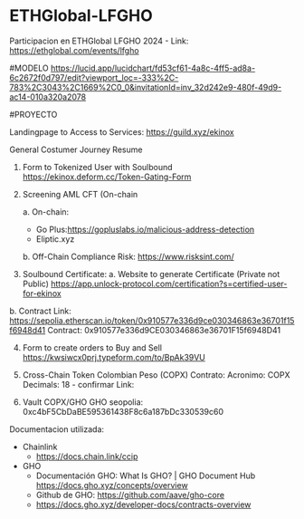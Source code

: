 # ETHGlobal-LFGHO
Participacion en ETHGlobal LFGHO 2024 - Link: https://ethglobal.com/events/lfgho


#MODELO 
https://lucid.app/lucidchart/fd53cf61-4a8c-4ff5-ad8a-6c2672f0d797/edit?viewport_loc=-333%2C-783%2C3043%2C1669%2C0_0&invitationId=inv_32d242e9-480f-49d9-ac14-010a320a2078 

#PROYECTO

Landingpage to Access to Services: https://guild.xyz/ekinox

General Costumer Journey Resume

1. Form to Tokenized User with Soulbound  https://ekinox.deform.cc/Token-Gating-Form 
2. Screening AML CFT (On-chain

   a. On-chain: 
      - Go Plus:https://gopluslabs.io/malicious-address-detection
      - Eliptic.xyz 

   b. Off-Chain
      Compliance Risk: https://www.risksint.com/ 

3.  Soulbound Certificate:
   a. Website to generate Certificate (Private not Public)
   https://app.unlock-protocol.com/certification?s=certified-user-for-ekinox 

   b. Contract
      Link: https://sepolia.etherscan.io/token/0x910577e336d9ce030346863e36701f15f6948d41
      Contract: 0x910577e336d9CE030346863e36701F15f6948D41  

4. Form to create orders to Buy and Sell      
   https://kwsiwcx0prj.typeform.com/to/BpAk39VU
   
6. Cross-Chain Token Colombian Peso (COPX)
   Contrato:
   Acronimo: COPX
   Decimals: 18 - confirmar
   Link:
   
8. Vault COPX/GHO
GHO seopolia: 0xc4bF5CbDaBE595361438F8c6a187bDc330539c60


Documentacion utilizada:
- Chainlink
   - https://docs.chain.link/ccip
- GHO
   - Documentación GHO: What Is GHO? | GHO Document Hub https://docs.gho.xyz/concepts/overview
   - Github de GHO: https://github.com/aave/gho-core
   - https://docs.gho.xyz/developer-docs/contracts-overview


